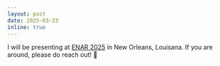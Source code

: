 ```yaml
---
layout: post
date: 2025-03-23
inline: true
---
```


I will be presenting at [ENAR 2025](https://www.enar.org/meetings/spring2025/) in New Orleans, Louisana. If you are around, please do reach out! 🎉
